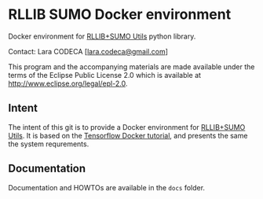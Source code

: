 # RLLIB SUMO Docker environment

Docker environment for [RLLIB+SUMO Utils](https://github.com/lcodeca/rllibsumoutils) python library.

Contact: Lara CODECA [lara.codeca@gmail.com]

This program and the accompanying materials are made available under the terms of
the Eclipse Public License 2.0 which is available at <http://www.eclipse.org/legal/epl-2.0>.

## Intent

The intent of this git is to provide a Docker environment for [RLLIB+SUMO Utils](https://github.com/lcodeca/rllibsumoutils).
It is based on the [Tensorflow Docker tutorial](https://www.tensorflow.org/install/docker), and presents the same the system requrements.

## Documentation

Documentation and HOWTOs are available in the `docs` folder.
